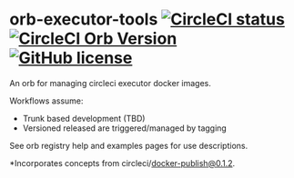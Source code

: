 # orb-executor-tools [![CircleCI status](https://circleci.com/gh/feedyard/orb-executor-tools.svg "CircleCI status")](https://circleci.com/gh/feedyard/orb-executor-tools) [![CircleCI Orb Version](https://img.shields.io/badge/endpoint.svg?url=https://badges.circleci.io/orb/feedyard/executor-tools)](https://circleci.com/orbs/registry/orb/feedyard/executor-tools) [![GitHub license](https://img.shields.io/badge/license-MIT-blue.svg)](https://raw.githubusercontent.com/feedyard/orb-executor-tools/master/LICENSE)

An orb for managing circleci executor docker images.

Workflows assume:

* Trunk based development (TBD)
* Versioned released are triggered/managed by tagging

See orb registry help and examples pages for use descriptions.

*Incorporates concepts from circleci/docker-publish@0.1.2.